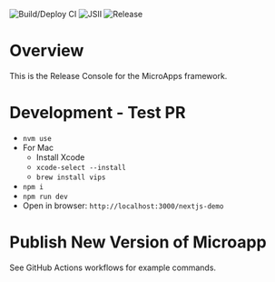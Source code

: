 ![Build/Deploy CI](https://github.com/pwrdrvr/microapps-app-nextjs-demo/actions/workflows/ci.yml/badge.svg) ![JSII](https://github.com/pwrdrvr/microapps-app-nextjs-demo/actions/workflows/jsii.yml/badge.svg) ![Release](https://github.com/pwrdrvr/microapps-app-nextjs-demo/actions/workflows/release.yml/badge.svg)

# Overview

This is the Release Console for the MicroApps framework.

# Development - Test PR

- `nvm use`
- For Mac
  - Install Xcode
  - `xcode-select --install`
  - `brew install vips`
- `npm i`
- `npm run dev`
- Open in browser: `http://localhost:3000/nextjs-demo`

# Publish New Version of Microapp

See GitHub Actions workflows for example commands.
